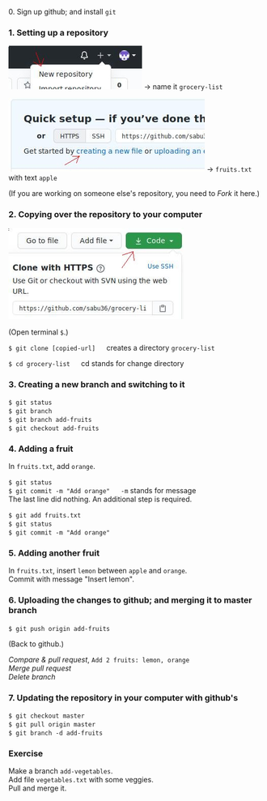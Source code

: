 <n/>0. Sign up github; and install `git`

### 1. Setting up a repository

![New repository](./screenshots/new-repository.jpg) -> name it `grocery-list`

![creating a new file](./screenshots/new-file.jpg) -> `fruits.txt` with text `apple`

(If you are working on someone else's repository, you need to *Fork* it here.)

### 2. Copying over the repository to your computer

![Code](./screenshots/code.jpg)

(Open terminal `$`.)

`$ git clone [copied-url]` &emsp; creates a directory `grocery-list`

`$ cd grocery-list` &emsp; cd stands for change directory

### 3. Creating a new branch and switching to it

`$ git status`\
`$ git branch`\
`$ git branch add-fruits`\
`$ git checkout add-fruits`

### 4. Adding a fruit

In `fruits.txt`, add `orange`.

`$ git status`\
`$ git commit -m "Add orange"` &emsp; `-m` stands for message\
The last line did nothing. An additional step is required.

`$ git add fruits.txt`\
`$ git status`\
`$ git commit -m "Add orange"`

### 5. Adding another fruit

In `fruits.txt`, insert `lemon` between `apple` and `orange`.\
Commit with message "Insert lemon".

### 6. Uploading the changes to github; and merging it to master branch

`$ git push origin add-fruits`

(Back to github.)

*Compare & pull request*, `Add 2 fruits: lemon, orange`\
*Merge pull request*\
*Delete branch*

### 7. Updating the repository in your computer with github's

`$ git checkout master`\
`$ git pull origin master`\
`$ git branch -d add-fruits`

### Exercise

Make a branch `add-vegetables`.\
Add file `vegetables.txt` with some veggies.\
Pull and merge it.
